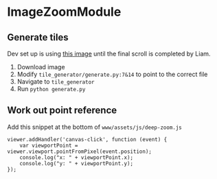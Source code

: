 # ImageZoomModule


## Generate tiles
Dev set up is using [this image](http://www-images.theonering.org/torwp/wp-content/uploads/2013/11/HDOS_TAPESTRY_Domestic.jpg) until the final scroll is completed by Liam.

1. Download image
2. Modify `tile_generator/generate.py:7&14` to point to the correct file
3. Navigate to `tile_generator`
4. Run `python generate.py`


## Work out point reference
Add this snippet at the bottom of `www/assets/js/deep-zoom.js`

```
viewer.addHandler('canvas-click', function (event) {
    var viewportPoint = viewer.viewport.pointFromPixel(event.position);
    console.log("x: " + viewportPoint.x);
    console.log("y: " + viewportPoint.y);
});
```